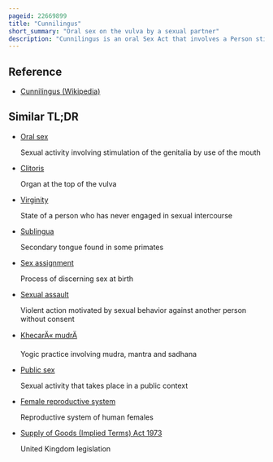 ```yaml
---
pageid: 22669899
title: "Cunnilingus"
short_summary: "Oral sex on the vulva by a sexual partner"
description: "Cunnilingus is an oral Sex Act that involves a Person stimulating Vulva by using Tongue and Lips. The Clitoris is the most sexually sensitive Part of the Vulva and its Stimulation may result in a Woman becoming sexually aroused or achieving Orgasm."
---
```


## Reference

- [Cunnilingus (Wikipedia)](https://en.wikipedia.org/?curid=22669899)

## Similar TL;DR

- [Oral sex](/tldr/en/oral-sex)

  Sexual activity involving stimulation of the genitalia by use of the mouth

- [Clitoris](/tldr/en/clitoris)

  Organ at the top of the vulva

- [Virginity](/tldr/en/virginity)

  State of a person who has never engaged in sexual intercourse

- [Sublingua](/tldr/en/sublingua)

  Secondary tongue found in some primates

- [Sex assignment](/tldr/en/sex-assignment)

  Process of discerning sex at birth

- [Sexual assault](/tldr/en/sexual-assault)

  Violent action motivated by sexual behavior against another person without consent

- [KhecarÄ« mudrÄ](/tldr/en/khecari-mudra)

  Yogic practice involving mudra, mantra and sadhana

- [Public sex](/tldr/en/public-sex)

  Sexual activity that takes place in a public context

- [Female reproductive system](/tldr/en/female-reproductive-system)

  Reproductive system of human females

- [Supply of Goods (Implied Terms) Act 1973](/tldr/en/supply-of-goods-implied-terms-act-1973)

  United Kingdom legislation
